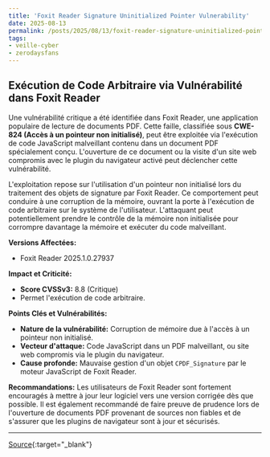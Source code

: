 ```yaml
---
title: 'Foxit Reader Signature Uninitialized Pointer Vulnerability'
date: 2025-08-13
permalink: /posts/2025/08/13/foxit-reader-signature-uninitialized-pointer-vulnerability/
tags:
- veille-cyber
- zerodaysfans
---
```

## Exécution de Code Arbitraire via Vulnérabilité dans Foxit Reader

Une vulnérabilité critique a été identifiée dans Foxit Reader, une application populaire de lecture de documents PDF. Cette faille, classifiée sous **CWE-824 (Accès à un pointeur non initialisé)**, peut être exploitée via l'exécution de code JavaScript malveillant contenu dans un document PDF spécialement conçu. L'ouverture de ce document ou la visite d'un site web compromis avec le plugin du navigateur activé peut déclencher cette vulnérabilité.

L'exploitation repose sur l'utilisation d'un pointeur non initialisé lors du traitement des objets de signature par Foxit Reader. Ce comportement peut conduire à une corruption de la mémoire, ouvrant la porte à l'exécution de code arbitraire sur le système de l'utilisateur. L'attaquant peut potentiellement prendre le contrôle de la mémoire non initialisée pour corrompre davantage la mémoire et exécuter du code malveillant.

**Versions Affectées:**
* Foxit Reader 2025.1.0.27937

**Impact et Criticité:**
* **Score CVSSv3:** 8.8 (Critique)
* Permet l'exécution de code arbitraire.

**Points Clés et Vulnérabilités:**
* **Nature de la vulnérabilité:** Corruption de mémoire due à l'accès à un pointeur non initialisé.
* **Vecteur d'attaque:** Code JavaScript dans un PDF malveillant, ou site web compromis via le plugin du navigateur.
* **Cause profonde:** Mauvaise gestion d'un objet `CPDF_Signature` par le moteur JavaScript de Foxit Reader.

**Recommandations:**
Les utilisateurs de Foxit Reader sont fortement encouragés à mettre à jour leur logiciel vers une version corrigée dès que possible. Il est également recommandé de faire preuve de prudence lors de l'ouverture de documents PDF provenant de sources non fiables et de s'assurer que les plugins de navigateur sont à jour et sécurisés.

---
[Source](https://talosintelligence.com/vulnerability_reports/TALOS-2025-2202){:target="_blank"}
